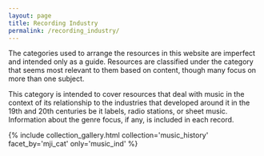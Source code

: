 ```yaml
---
layout: page
title: Recording Industry
permalink: /recording_industry/
---
```


The categories used to arrange the resources in this website are imperfect and intended only as a guide. Resources are classified under the category that seems most relevant to them based on content, though many focus on more than one subject. 

This category is intended to cover resources that deal with music in the context of its relationship to the industries that developed around it in the 19th and 20th centuries be it labels, radio stations, or sheet music. Information about the genre focus, if any, is included in each record. 

{% include collection_gallery.html  collection='music_history' facet_by='mji_cat' only='music_ind' %}

